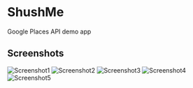 # ShushMe
Google Places API demo app

## Screenshots

![Screenshot1](https://github.com/herlambangsb/AdvancedAndroid_Shushme/blob/master/1.png) ![Screenshot2](https://github.com/herlambangsb/AdvancedAndroid_Shushme/blob/master/2.png) ![Screenshot3](https://github.com/herlambangsb/AdvancedAndroid_Shushme/blob/master/3.png)
![Screenshot4](https://github.com/herlambangsb/AdvancedAndroid_Shushme/blob/master/4.png) ![Screenshot5](https://github.com/herlambangsb/AdvancedAndroid_Shushme/blob/master/5.png)
